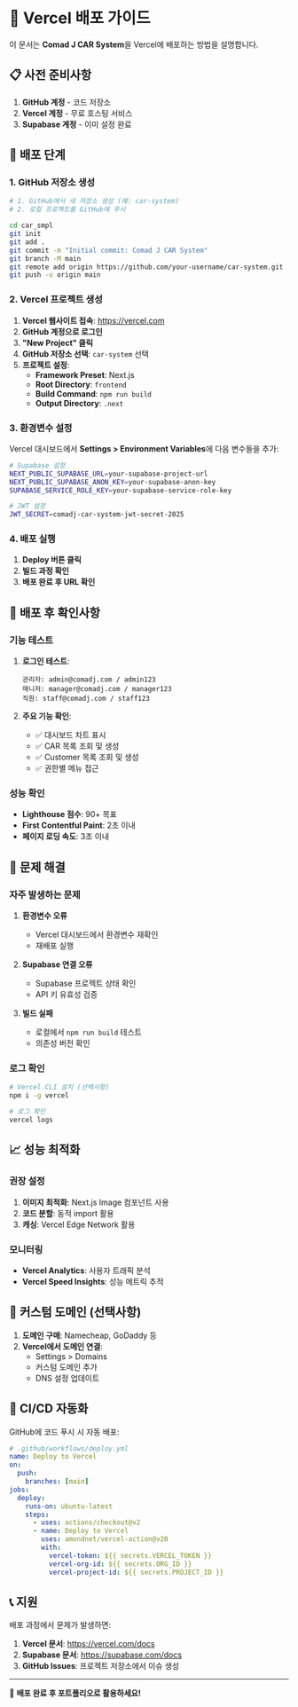 # 🚀 Vercel 배포 가이드

이 문서는 **Comad J CAR System**을 Vercel에 배포하는 방법을 설명합니다.

## 📋 사전 준비사항

1. **GitHub 계정** - 코드 저장소
2. **Vercel 계정** - 무료 호스팅 서비스
3. **Supabase 계정** - 이미 설정 완료

## 🔧 배포 단계

### 1. GitHub 저장소 생성

```bash
# 1. GitHub에서 새 저장소 생성 (예: car-system)
# 2. 로컬 프로젝트를 GitHub에 푸시

cd car_smpl
git init
git add .
git commit -m "Initial commit: Comad J CAR System"
git branch -M main
git remote add origin https://github.com/your-username/car-system.git
git push -u origin main
```

### 2. Vercel 프로젝트 생성

1. **Vercel 웹사이트 접속**: https://vercel.com
2. **GitHub 계정으로 로그인**
3. **"New Project" 클릭**
4. **GitHub 저장소 선택**: `car-system` 선택
5. **프로젝트 설정**:
   - **Framework Preset**: Next.js
   - **Root Directory**: `frontend`
   - **Build Command**: `npm run build`
   - **Output Directory**: `.next`

### 3. 환경변수 설정

Vercel 대시보드에서 **Settings > Environment Variables**에 다음 변수들을 추가:

```bash
# Supabase 설정
NEXT_PUBLIC_SUPABASE_URL=your-supabase-project-url
NEXT_PUBLIC_SUPABASE_ANON_KEY=your-supabase-anon-key
SUPABASE_SERVICE_ROLE_KEY=your-supabase-service-role-key

# JWT 설정
JWT_SECRET=comadj-car-system-jwt-secret-2025
```

### 4. 배포 실행

1. **Deploy 버튼 클릭**
2. **빌드 과정 확인**
3. **배포 완료 후 URL 확인**

## 🎯 배포 후 확인사항

### 기능 테스트

1. **로그인 테스트**:
   ```
   관리자: admin@comadj.com / admin123
   매니저: manager@comadj.com / manager123
   직원: staff@comadj.com / staff123
   ```

2. **주요 기능 확인**:
   - ✅ 대시보드 차트 표시
   - ✅ CAR 목록 조회 및 생성
   - ✅ Customer 목록 조회 및 생성
   - ✅ 권한별 메뉴 접근

### 성능 확인

- **Lighthouse 점수**: 90+ 목표
- **First Contentful Paint**: 2초 이내
- **페이지 로딩 속도**: 3초 이내

## 🔧 문제 해결

### 자주 발생하는 문제

1. **환경변수 오류**
   - Vercel 대시보드에서 환경변수 재확인
   - 재배포 실행

2. **Supabase 연결 오류**
   - Supabase 프로젝트 상태 확인
   - API 키 유효성 검증

3. **빌드 실패**
   - 로컬에서 `npm run build` 테스트
   - 의존성 버전 확인

### 로그 확인

```bash
# Vercel CLI 설치 (선택사항)
npm i -g vercel

# 로그 확인
vercel logs
```

## 📈 성능 최적화

### 권장 설정

1. **이미지 최적화**: Next.js Image 컴포넌트 사용
2. **코드 분할**: 동적 import 활용
3. **캐싱**: Vercel Edge Network 활용

### 모니터링

- **Vercel Analytics**: 사용자 트래픽 분석
- **Vercel Speed Insights**: 성능 메트릭 추적

## 🎨 커스텀 도메인 (선택사항)

1. **도메인 구매**: Namecheap, GoDaddy 등
2. **Vercel에서 도메인 연결**:
   - Settings > Domains
   - 커스텀 도메인 추가
   - DNS 설정 업데이트

## 🚀 CI/CD 자동화

GitHub에 코드 푸시 시 자동 배포:

```yaml
# .github/workflows/deploy.yml
name: Deploy to Vercel
on:
  push:
    branches: [main]
jobs:
  deploy:
    runs-on: ubuntu-latest
    steps:
      - uses: actions/checkout@v2
      - name: Deploy to Vercel
        uses: amondnet/vercel-action@v20
        with:
          vercel-token: ${{ secrets.VERCEL_TOKEN }}
          vercel-org-id: ${{ secrets.ORG_ID }}
          vercel-project-id: ${{ secrets.PROJECT_ID }}
```

## 📞 지원

배포 과정에서 문제가 발생하면:

1. **Vercel 문서**: https://vercel.com/docs
2. **Supabase 문서**: https://supabase.com/docs
3. **GitHub Issues**: 프로젝트 저장소에서 이슈 생성

---

🎉 **배포 완료 후 포트폴리오로 활용하세요!** 
